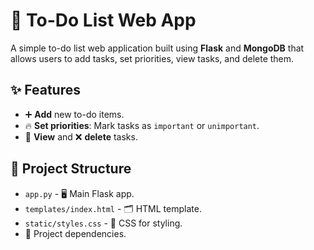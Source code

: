 # 📝 To-Do List Web App

A simple to-do list web application built using **Flask** and **MongoDB** that allows users to add tasks, set priorities, view tasks, and delete them.

## ✨ Features

- ➕ **Add** new to-do items.
- 🔥 **Set priorities**: Mark tasks as `important` or `unimportant`.
- 👀 **View** and ❌ **delete** tasks.

## 📂 Project Structure

- `app.py` - 🖥️ Main Flask app.
- `templates/index.html` - 🗂️ HTML template.
- `static/styles.css` - 🎨 CSS for styling.
- 📜 Project dependencies.

